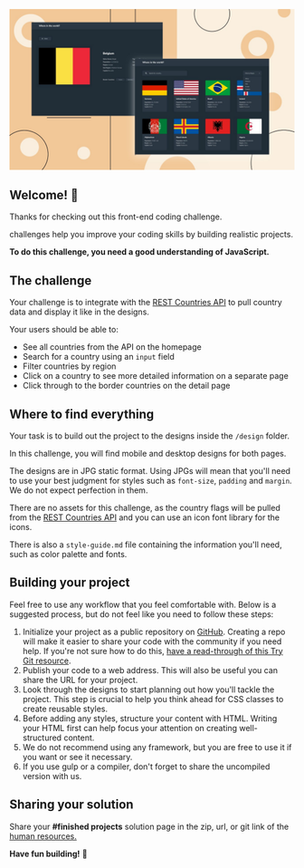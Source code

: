 ![Nexum the REST Countries API challenge](./design/desktop-preview.jpg)

## Welcome! 👋
Thanks for checking out this front-end coding challenge.

challenges help you improve your coding skills by building realistic projects.

**To do this challenge, you need a good understanding of JavaScript.**

## The challenge

Your challenge is to integrate with the [REST Countries API](https://restcountries.eu) to pull country data and display it like in the designs.

Your users should be able to:

- See all countries from the API on the homepage
- Search for a country using an `input` field
- Filter countries by region
- Click on a country to see more detailed information on a separate page
- Click through to the border countries on the detail page

## Where to find everything

Your task is to build out the project to the designs inside the `/design` folder. 

In this challenge, you will find mobile and desktop designs for both pages.

The designs are in JPG static format. Using JPGs will mean that you'll need to use your best judgment for styles such as `font-size`, `padding` and `margin`. We do not expect perfection in them.

There are no assets for this challenge, as the country flags will be pulled from the [REST Countries API](https://restcountries.eu) and you can use an icon font library for the icons.

There is also a `style-guide.md` file containing the information you'll need, such as color palette and fonts.

## Building your project

Feel free to use any workflow that you feel comfortable with. Below is a suggested process, but do not feel like you need to follow these steps:

1. Initialize your project as a public repository on [GitHub](https://github.com/). Creating a repo will make it easier to share your code with the community if you need help. If you're not sure how to do this, [have a read-through of this Try Git resource](https://try.github.io/).
2. Publish your code to a web address. This will also be useful you can share the URL for your project.
3. Look through the designs to start planning out how you'll tackle the project. This step is crucial to help you think ahead for CSS classes to create reusable styles.
4. Before adding any styles, structure your content with HTML. Writing your HTML first can help focus your attention on creating well-structured content.
5. We do not recommend using any framework, but you are free to use it if you want or see it necessary.
6. If you use gulp or a compiler, don't forget to share the uncompiled version with us.

## Sharing your solution


Share your **#finished projects** solution page in the zip, url, or git link of the [human resources.](mailto:contact.hr@nexum.com.tr)

**Have fun building!** 🚀
